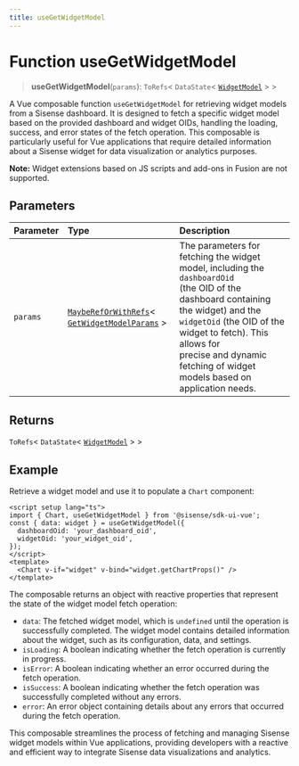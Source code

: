 ```yaml
---
title: useGetWidgetModel
---
```


# Function useGetWidgetModel <Badge type="fusionEmbed" text="Fusion Embed" />

> **useGetWidgetModel**(`params`): `ToRefs`\< `DataState`\< [`WidgetModel`](class.WidgetModel.md) \> \>

A Vue composable function `useGetWidgetModel` for retrieving widget models from a Sisense dashboard.
It is designed to fetch a specific widget model based on the provided dashboard and widget OIDs, handling the loading,
success, and error states of the fetch operation. This composable is particularly useful for Vue applications that
require detailed information about a Sisense widget for data visualization or analytics purposes.

**Note:** Widget extensions based on JS scripts and add-ons in Fusion are not supported.

## Parameters

| Parameter | Type | Description |
| :------ | :------ | :------ |
| `params` | [`MaybeRefOrWithRefs`](../type-aliases/type-alias.MaybeRefOrWithRefs.md)\< [`GetWidgetModelParams`](../interfaces/interface.GetWidgetModelParams.md) \> | The parameters for fetching the widget model, including the `dashboardOid`<br />(the OID of the dashboard containing the widget) and the `widgetOid` (the OID of the widget to fetch). This allows for<br />precise and dynamic fetching of widget models based on application needs. |

## Returns

`ToRefs`\< `DataState`\< [`WidgetModel`](class.WidgetModel.md) \> \>

## Example

Retrieve a widget model and use it to populate a `Chart` component:

```vue
<script setup lang="ts">
import { Chart, useGetWidgetModel } from '@sisense/sdk-ui-vue';
const { data: widget } = useGetWidgetModel({
  dashboardOid: 'your_dashboard_oid',
  widgetOid: 'your_widget_oid',
});
</script>
<template>
  <Chart v-if="widget" v-bind="widget.getChartProps()" />
</template>
```

The composable returns an object with reactive properties that represent the state of the widget model fetch operation:
- `data`: The fetched widget model, which is `undefined` until the operation is successfully completed. The widget model
  contains detailed information about the widget, such as its configuration, data, and settings.
- `isLoading`: A boolean indicating whether the fetch operation is currently in progress.
- `isError`: A boolean indicating whether an error occurred during the fetch operation.
- `isSuccess`: A boolean indicating whether the fetch operation was successfully completed without any errors.
- `error`: An error object containing details about any errors that occurred during the fetch operation.

This composable streamlines the process of fetching and managing Sisense widget models within Vue applications, providing
developers with a reactive and efficient way to integrate Sisense data visualizations and analytics.
